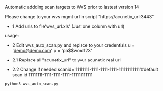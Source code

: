 Automatic addding scan targets to WVS prior to lastest version 14

Please change to your wvs mgmt url in script "https://acunetix_url:3443"

- 1 Add urls to file'wvs_url.xls'
(Just one column with url)

usage:
- 2 Edit wvs_auto_scan.py and replace to your credentials
u = 'demo@demo.com'
p = 'pa$$word123'

- 2.1 Replace all "acunetix_url" to your acunetix real url
- 2.2 Change if needed
scanid='11111111-1111-1111-1111-111111111111'#default scan id   11111111-1111-1111-1111-111111111111

```python3 wvs_auto_scan.py```
